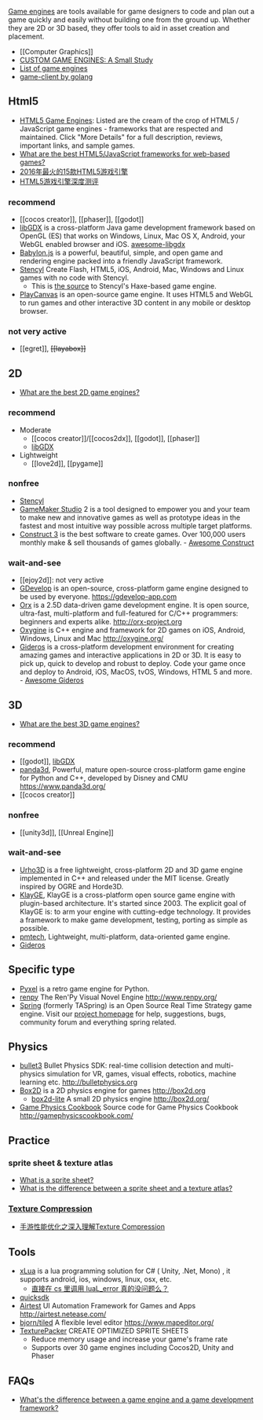 [Game engines](https://en.wikipedia.org/wiki/Game_engine) are tools available for game designers to code and plan out a game quickly and easily without building one from the ground up. Whether they are 2D or 3D based, they offer tools to aid in asset creation and placement.



- [[Computer Graphics]]
- [CUSTOM GAME ENGINES: A Small Study](https://gist.github.com/raysan5/909dc6cf33ed40223eb0dfe625c0de74)
- [List of game engines](https://en.wikipedia.org/wiki/List_of_game_engines)
- [game-client by golang](golang#game-client)



## Html5
- [HTML5 Game Engines](https://html5gameengine.com/): Listed are the cream of the crop of HTML5 / JavaScript game engines - frameworks that are respected and maintained. Click "More Details" for a full description, reviews, important links, and sample games.
- [What are the best HTML5/JavaScript frameworks for web-based games?](https://www.slant.co/topics/973/~best-html5-javascript-frameworks-for-web-based-games)
- [2016年最火的15款HTML5游戏引擎](http://www.oschina.net/news/72092/2016-top-15-html5-game-engines)
- [HTML5游戏引擎深度测评](http://www.jianshu.com/p/0469cd7b1711)

### recommend
- [[cocos creator]], [[phaser]], [[godot]]
- [libGDX](https://github.com/libGDX/libGDX) is a cross-platform Java game development framework based on OpenGL (ES) that works on Windows, Linux, Mac OS X, Android, your WebGL enabled browser and iOS. [awesome-libgdx](https://github.com/rafaskb/awesome-libgdx)
- [Babylon.js](https://github.com/BabylonJS/Babylon.js) is a powerful, beautiful, simple, and open game and rendering engine packed into a friendly JavaScript framework.
- [Stencyl](http://www.stencyl.com/) Create Flash, HTML5, iOS, Android, Mac, Windows and Linux games with no code with Stencyl. 
  - This is [the source](https://github.com/Stencyl/stencyl-engine) to Stencyl's Haxe-based game engine.
- [PlayCanvas](https://github.com/playcanvas/engine) is an open-source game engine. It uses HTML5 and WebGL to run games and other interactive 3D content in any mobile or desktop browser.

### not very active
- [[egret]], ~~[[layabox]]~~



## 2D
- [What are the best 2D game engines?](https://www.slant.co/topics/341/~best-2d-game-engines)

### recommend
- Moderate
  - [[cocos creator]]/[[cocos2dx]], [[godot]], [[phaser]]
  - [libGDX](https://github.com/libGDX/libGDX)
- Lightweight
  - [[love2d]], [[pygame]]

### nonfree
- [Stencyl](http://www.stencyl.com/)
- [GameMaker Studio](https://www.yoyogames.com/) 2 is a tool designed to empower you and your team to make new and innovative games as well as prototype ideas in the fastest and most intuitive way possible across multiple target platforms. 
- [Construct 3](https://www.construct.net/en) is the best software to create games. Over 100,000 users monthly make & sell thousands of games globally. - [Awesome Construct](https://github.com/WebCreationClub/awesome-construct)

### wait-and-see
- [[ejoy2d]]: not very active
- [GDevelop](https://github.com/4ian/GDevelop) is an open-source, cross-platform game engine designed to be used by everyone. https://gdevelop-app.com
- [Orx](https://github.com/orx/orx) is a 2.5D data-driven game development engine. It is open source, ultra-fast, multi-platform and full-featured for C/C++ programmers: beginners and experts alike. http://orx-project.org
- [Oxygine](https://github.com/oxygine/oxygine-framework) is C++ engine and framework for 2D games on iOS, Android, Windows, Linux and Mac http://oxygine.org/
- [Gideros](https://github.com/gideros/gideros) is a cross-platform development environment for creating amazing games and interactive applications in 2D or 3D. It is easy to pick up, quick to develop and robust to deploy. Code your game once and deploy to Android, iOS, MacOS, tvOS, Windows, HTML 5 and more. - [Awesome Gideros](https://github.com/stetso/awesome-gideros)



## 3D
- [What are the best 3D game engines?](https://www.slant.co/topics/1495/~best-3d-game-engines)

### recommend
- [[godot]], [libGDX](https://github.com/libGDX/libGDX)
- [panda3d](https://github.com/panda3d/panda3d), Powerful, mature open-source cross-platform game engine for Python and C++, developed by Disney and CMU https://www.panda3d.org/
- [[cocos creator]]

### nonfree
- [[unity3d]], [[Unreal Engine]]

### wait-and-see
- [Urho3D](https://github.com/urho3d/Urho3D) is a free lightweight, cross-platform 2D and 3D game engine implemented in C++ and released under the MIT license. Greatly inspired by OGRE and Horde3D.
- [KlayGE](https://github.com/gongminmin/KlayGE), KlayGE is a cross-platform open source game engine with plugin-based architecture. It's started since 2003. The explicit goal of KlayGE is: to arm your engine with cutting-edge technology. It provides a framework to make game development, testing, porting as simple as possible.
- [pmtech](https://github.com/polymonster/pmtech), Lightweight, multi-platform, data-oriented game engine.
- [Gideros](https://github.com/gideros/gideros)



## Specific type
- [Pyxel](https://github.com/kitao/pyxel) is a retro game engine for Python.
- [renpy](https://github.com/renpy/renpy) The Ren'Py Visual Novel Engine http://www.renpy.org/
- [Spring](https://github.com/spring/spring) (formerly TASpring) is an Open Source Real Time Strategy game engine. Visit our [project homepage](https://springrts.com/) for help, suggestions, bugs, community forum and everything spring related.



## Physics
- [bullet3](https://github.com/bulletphysics/bullet3) Bullet Physics SDK: real-time collision detection and multi-physics simulation for VR, games, visual effects, robotics, machine learning etc. http://bulletphysics.org
- [Box2D](https://github.com/erincatto/Box2D) is a 2D physics engine for games http://box2d.org
  - [box2d-lite](https://github.com/erincatto/box2d-lite) A small 2D physics engine http://box2d.org/
- [Game Physics Cookbook](https://github.com/gszauer/GamePhysicsCookbook) Source code for Game Physics Cookbook http://gamephysicscookbook.com/



## Practice

### sprite sheet & texture atlas
- [What is a sprite sheet?](https://www.codeandweb.com/what-is-a-sprite-sheet)
- [What is the difference between a sprite sheet and a texture atlas?](https://gamedev.stackexchange.com/questions/69895/what-is-the-difference-between-a-sprite-sheet-and-a-texture-atlas/69898)

### [Texture Compression](https://en.wikipedia.org/wiki/Texture_compression)
- [手游性能优化之深入理解Texture Compression](https://gameinstitute.qq.com/community/detail/105271)



## Tools
- [xLua](https://github.com/Tencent/xLua) is a lua programming solution for C# ( Unity, .Net, Mono) , it supports android, ios, windows, linux, osx, etc.
  - [直接在 cs 里调用 luaL_error 真的没问题么？](https://github.com/Tencent/xLua/issues/14)
- [quicksdk](https://www.quicksdk.com/)
- [Airtest](https://github.com/AirtestProject/Airtest) UI Automation Framework for Games and Apps http://airtest.netease.com/
- [bjorn/tiled](https://github.com/bjorn/tiled) A flexible level editor https://www.mapeditor.org/
- [TexturePacker](https://www.codeandweb.com/texturepacker) CREATE OPTIMIZED SPRITE SHEETS
  - Reduce memory usage and increase your game's frame rate
  - Supports over 30 game engines including Cocos2D, Unity and Phaser



## FAQs
- [What's the difference between a game engine and a game development framework? ](https://www.quora.com/Whats-the-difference-between-a-game-engine-and-a-game-development-framework)

